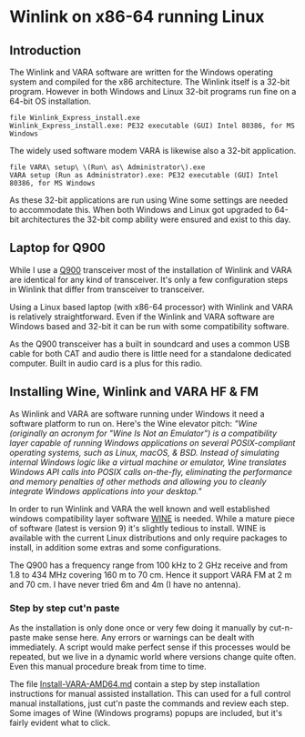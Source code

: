 # Winlink on x86-64 running Linux

## Introduction
The Winlink and VARA software are written for the Windows operating system
and compiled for the x86 architecture. The Winlink itself is a 32-bit program.
However in both Windows and Linux 32-bit programs run fine on a 64-bit OS 
installation.
```
file Winlink_Express_install.exe 
Winlink_Express_install.exe: PE32 executable (GUI) Intel 80386, for MS Windows
```
The widely used software modem VARA is likewise also a 32-bit application.
```
file VARA\ setup\ \(Run\ as\ Administrator\).exe 
VARA setup (Run as Administrator).exe: PE32 executable (GUI) Intel 80386, for MS Windows
```
As these 32-bit applications are run using Wine some settings are needed to 
accommodate this. When both Windows and Linux got upgraded to 64-bit architectures 
the 32-bit comp ability were ensured and exist to this day.
 


## Laptop for Q900 
While I use a [Q900](https://www.guohedz.com/Q900#) transceiver most
of the installation of Winlink and VARA are identical for any kind of
transceiver. It's only a few configuration steps in Winlink that
differ from transceiver to transceiver.

Using a Linux based laptop (with x86-64 processor) with Winlink and
VARA is relatively straightforward. Even if the Winlink and VARA
software are Windows based and 32-bit it can be run with some 
compatibility software.

As the Q900 transceiver has a built in soundcard and uses a common USB
cable for both CAT and audio there is little need for a standalone
dedicated computer. Built in audio card is a plus for this radio. 


## Installing Wine, Winlink and VARA HF & FM
As Winlink and VARA are software running under Windows it need
a software platform to run on. Here's the Wine elevator pitch:
_"Wine (originally an acronym for "Wine Is Not an Emulator") is a
compatibility layer capable of running Windows applications on several
POSIX-compliant operating systems, such as Linux, macOS, &
BSD. Instead of simulating internal Windows logic like a virtual
machine or emulator, Wine translates Windows API calls into POSIX
calls on-the-fly, eliminating the performance and memory penalties of
other methods and allowing you to cleanly integrate Windows
applications into your desktop."_

In order to run Winlink and VARA the well known and well established
windows compatibility layer software [WINE](https://www.winehq.org/)
is needed.  While a mature piece of software (latest is version 9)
it's slightly tedious to install.  WINE is available with the current
Linux distributions and only require packages to install, in addition
some extras and some configurations.

The Q900 has a frequency range from 100 kHz to 2 GHz receive and from
1.8 to 434 MHz covering 160 m to 70 cm. Hence it support VARA FM 
at 2 m and 70 cm. I have never tried 6m and 4m (I have no antenna).


### Step by step cut'n paste
As the installation is only done once or very few doing it manually by cut-n-paste 
make sense here. Any errors or warnings can be dealt with immediately. 
A script would make perfect sense if this processes would be repeated, 
but we live in a dynamic world where versions change quite often. Even this
manual procedure break from time to time. 

The file [Install-VARA-AMD64.md](https://github.com/olewsaa/amateur-radio/blob/main/Winlink-Linux-amd64/Install-VARA-AMD64.md) 
contain a step by step installation instructions for manual assisted 
installation. This can used for a full control manual installations, 
just cut'n paste the commands and review each step. Some images of Wine 
(Windows programs) popups are included, but it's fairly evident what to click.







